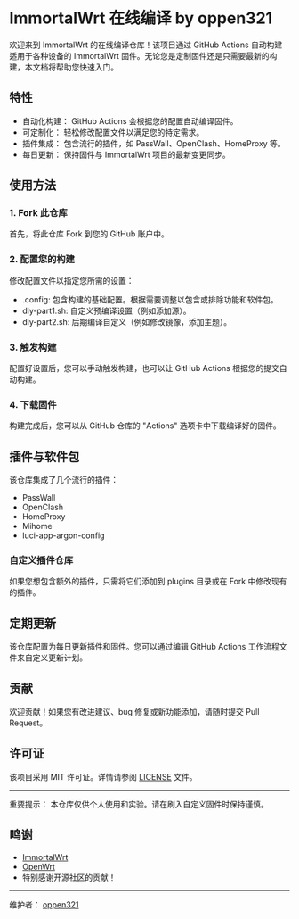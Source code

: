<a id="immortalwrt-在线编译"></a>
# ImmortalWrt 在线编译 by oppen321


欢迎来到 ImmortalWrt 的在线编译仓库！该项目通过 GitHub Actions 自动构建适用于各种设备的 ImmortalWrt 固件。无论您是定制固件还是只需要最新的构建，本文档将帮助您快速入门。

## 特性

- 自动化构建： GitHub Actions 会根据您的配置自动编译固件。
- 可定制化： 轻松修改配置文件以满足您的特定需求。
- 插件集成： 包含流行的插件，如 PassWall、OpenClash、HomeProxy 等。
- 每日更新： 保持固件与 ImmortalWrt 项目的最新变更同步。

## 使用方法

### 1. Fork 此仓库

首先，将此仓库 Fork 到您的 GitHub 账户中。

### 2. 配置您的构建

修改配置文件以指定您所需的设置：

- .config: 包含构建的基础配置。根据需要调整以包含或排除功能和软件包。
- diy-part1.sh: 自定义预编译设置（例如添加源）。
- diy-part2.sh: 后期编译自定义（例如修改镜像，添加主题）。

### 3. 触发构建

配置好设置后，您可以手动触发构建，也可以让 GitHub Actions 根据您的提交自动构建。

### 4. 下载固件

构建完成后，您可以从 GitHub 仓库的 "Actions" 选项卡中下载编译好的固件。

## 插件与软件包

该仓库集成了几个流行的插件：

- PassWall
- OpenClash
- HomeProxy
- Mihome
- luci-app-argon-config

### 自定义插件仓库

如果您想包含额外的插件，只需将它们添加到 plugins 目录或在 Fork 中修改现有的插件。

## 定期更新

该仓库配置为每日更新插件和固件。您可以通过编辑 GitHub Actions 工作流程文件来自定义更新计划。

## 贡献

欢迎贡献！如果您有改进建议、bug 修复或新功能添加，请随时提交 Pull Request。

## 许可证

该项目采用 MIT 许可证。详情请参阅 [LICENSE](LICENSE) 文件。

---

重要提示： 本仓库仅供个人使用和实验。请在刷入自定义固件时保持谨慎。

## 鸣谢

- [ImmortalWrt](https://github.com/immortalwrt/immortalwrt)
- [OpenWrt](https://github.com/openwrt/openwrt)
- 特别感谢开源社区的贡献！

---

维护者： [oppen321](https://github.com/oppen321)


